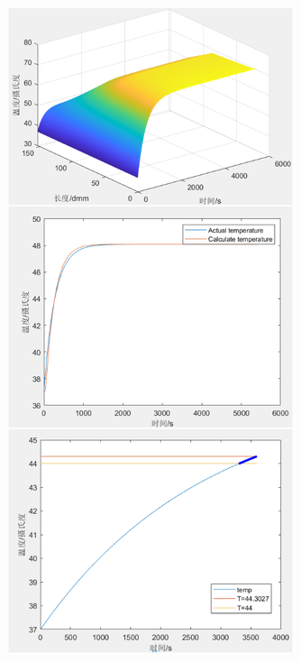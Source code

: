 ![problem1](https://github.com/Shuilin123/Mathematical-modeling-problems-and-algorithms/blob/master/MCM/2018/A/problem1.png)
![problem1_1](https://github.com/Shuilin123/Mathematical-modeling-problems-and-algorithms/blob/master/MCM/2018/A/problem1_1.png)
![problem2_1](https://github.com/Shuilin123/Mathematical-modeling-problems-and-algorithms/blob/master/MCM/2018/A/problem2_1.png)
